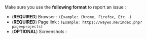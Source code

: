 Make sure you use the **following format** to report an issue :

* (**REQUIRED**) Browser : `(Example: Chrome, Firefox, Etc..)`
* (**REQUIRED**) Page link : `(Example: https://waywo.me/index.php?page=projects)`
* (**OPTIONAL**) Screenshots :
